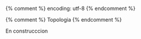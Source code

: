 {% comment %} encoding: utf-8 {% endcomment %}

{% comment %} Topologia {% endcomment %}

En construcccion
